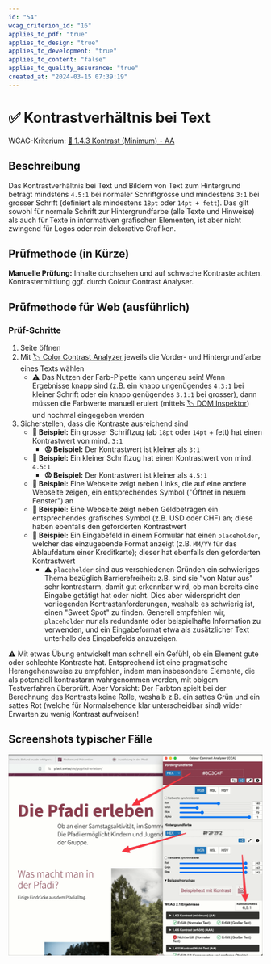 ```yaml
---
id: "54"
wcag_criterion_id: "16"
applies_to_pdf: "true"
applies_to_design: "true"
applies_to_development: "true"
applies_to_content: "false"
applies_to_quality_assurance: "true"
created_at: "2024-03-15 07:39:19"
---
```


# ✅ Kontrastverhältnis bei Text

WCAG-Kriterium: [📜 1.4.3 Kontrast (Minimum) - AA](..)

## Beschreibung

Das Kontrastverhältnis bei Text und Bildern von Text zum Hintergrund beträgt mindstens `4.5:1` bei normaler Schriftgrösse und mindestens `3:1` bei grosser Schrift (definiert als mindestens `18pt` oder `14pt + fett`). Das gilt sowohl für normale Schrift zur Hintergrundfarbe (alle Texte und Hinweise) als auch für Texte in informativen grafischen Elementen, ist aber nicht zwingend für Logos oder rein dekorative Grafiken.

## Prüfmethode (in Kürze)

**Manuelle Prüfung:** Inhalte durchsehen und auf schwache Kontraste achten. Kontrastermittlung ggf. durch Colour Contrast Analyser.

## Prüfmethode für Web (ausführlich)

### Prüf-Schritte

1. Seite öffnen
1. Mit [🏷️ Color Contrast Analyzer](/de/tags/werkzeuge/color-contrast-analyzer) jeweils die Vorder- und Hintergrundfarbe eines Texts wählen
    - ⚠️ Das Nutzen der Farb-Pipette kann ungenau sein! Wenn Ergebnisse knapp sind (z.B. ein knapp ungenügendes `4.3:1` bei kleiner Schrift oder ein knapp genügendes `3.1:1` bei grosser), dann müssen die Farbwerte manuell eruiert (mittels [🏷️ DOM Inspektor](/de/tags/document-object-model-dom/dom-inspektor)) und nochmal eingegeben werden
1. Sicherstellen, dass die Kontraste ausreichend sind
    - **🙂 Beispiel:** Ein grosser Schriftzug (ab `18pt` oder `14pt` + fett) hat einen Kontrastwert von mind. `3:1`
        - **😡 Beispiel:** Der Kontrastwert ist kleiner als `3:1`
    - **🙂 Beispiel:** Ein kleiner Schriftzug hat einen Kontrastwert von mind. `4.5:1`
        - **😡 Beispiel:** Der Kontrastwert ist kleiner als `4.5:1`
    - **🙂 Beispiel:** Eine Webseite zeigt neben Links, die auf eine andere Webseite zeigen, ein entsprechendes Symbol ("Öffnet in neuem Fenster") an
    - **🙂 Beispiel:** Eine Webseite zeigt neben Geldbeträgen ein entsprechendes grafisches Symbol (z.B. USD oder CHF) an; diese haben ebenfalls den geforderten Kontrastwert
    - **🙂 Beispiel:** Ein Eingabefeld in einem Formular hat einen `placeholder`, welcher das einzugebende Format anzeigt (z.B. `MM/YY` für das Ablaufdatum einer Kreditkarte); dieser hat ebenfalls den geforderten Kontrastwert
        - ⚠️ `placeholder` sind aus verschiedenen Gründen ein schwieriges Thema bezüglich Barrierefreiheit: z.B. sind sie "von Natur aus" sehr kontrastarm, damit gut erkennbar wird, ob man bereits eine Eingabe getätigt hat oder nicht. Dies aber widerspricht den vorliegenden Kontrastanforderungen, weshalb es schwierig ist, einen "Sweet Spot" zu finden. Generell empfehlen wir, `placeholder` nur als redundante oder beispielhafte Information zu verwenden, und ein Eingabeformat etwa als zusätzlicher Text unterhalb des Eingabefelds anzuzeigen.

⚠️ Mit etwas Übung entwickelt man schnell ein Gefühl, ob ein Element gute oder schlechte Kontraste hat. Entsprechend ist eine pragmatische Herangehensweise zu empfehlen, indem man insbesondere Elemente, die als potenziell kontrastarm wahrgenommen werden, mit obigem Testverfahren überprüft. Aber Vorsicht: Der Farbton spielt bei der Berechnung des Kontrasts keine Rolle, weshalb z.B. ein sattes Grün und ein sattes Rot (welche für Normalsehende klar unterscheidbar sind) wider Erwarten zu wenig Kontrast aufweisen!

## Screenshots typischer Fälle

![Colour Contrast Analyser in Aktion](images/colour-contrast-analyser-in-aktion.png)